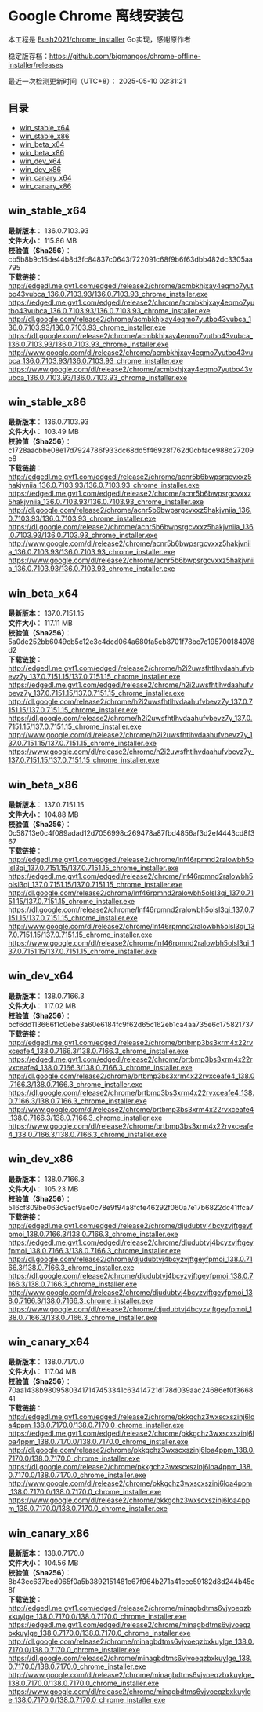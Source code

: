 # Google Chrome 离线安装包
本工程是 [Bush2021/chrome_installer](https://github.com/Bush2021/chrome_installer) Go实现，感谢原作者

稳定版存档：<https://github.com/bigmangos/chrome-offline-installer/releases>

最近一次检测更新时间（UTC+8）：
2025-05-10 02:31:21

## 目录
* [win_stable_x64](https://github.com/bigmangos/chrome-offline-installer?tab=readme-ov-file#win_stable_x64)
* [win_stable_x86](https://github.com/bigmangos/chrome-offline-installer?tab=readme-ov-file#win_stable_x86)
* [win_beta_x64](https://github.com/bigmangos/chrome-offline-installer?tab=readme-ov-file#win_beta_x64)
* [win_beta_x86](https://github.com/bigmangos/chrome-offline-installer?tab=readme-ov-file#win_beta_x86)
* [win_dev_x64](https://github.com/bigmangos/chrome-offline-installer?tab=readme-ov-file#win_dev_x64)
* [win_dev_x86](https://github.com/bigmangos/chrome-offline-installer?tab=readme-ov-file#win_dev_x86)
* [win_canary_x64](https://github.com/bigmangos/chrome-offline-installer?tab=readme-ov-file#win_canary_x64)
* [win_canary_x86](https://github.com/bigmangos/chrome-offline-installer?tab=readme-ov-file#win_canary_x86)

## win_stable_x64
**最新版本**： 136.0.7103.93  
**文件大小**： 115.86 MB  
**校验值（Sha256）**： cb5b8b9c15de44b8d3fc84837c0643f722091c68f9b6f63dbb482dc3305aa795  
**下载链接**：
http://edgedl.me.gvt1.com/edgedl/release2/chrome/acmbkhjxay4eqmo7yutbo43vubca_136.0.7103.93/136.0.7103.93_chrome_installer.exe
https://edgedl.me.gvt1.com/edgedl/release2/chrome/acmbkhjxay4eqmo7yutbo43vubca_136.0.7103.93/136.0.7103.93_chrome_installer.exe
http://dl.google.com/release2/chrome/acmbkhjxay4eqmo7yutbo43vubca_136.0.7103.93/136.0.7103.93_chrome_installer.exe
https://dl.google.com/release2/chrome/acmbkhjxay4eqmo7yutbo43vubca_136.0.7103.93/136.0.7103.93_chrome_installer.exe
http://www.google.com/dl/release2/chrome/acmbkhjxay4eqmo7yutbo43vubca_136.0.7103.93/136.0.7103.93_chrome_installer.exe
https://www.google.com/dl/release2/chrome/acmbkhjxay4eqmo7yutbo43vubca_136.0.7103.93/136.0.7103.93_chrome_installer.exe
## win_stable_x86
**最新版本**： 136.0.7103.93  
**文件大小**： 103.49 MB  
**校验值（Sha256）**： c1728aacbbe08e17d7924786f933dc68dd5f46928f762d0cbface988d27209e8  
**下载链接**：
http://edgedl.me.gvt1.com/edgedl/release2/chrome/acnr5b6bwpsrgcvxxz5hakjvniia_136.0.7103.93/136.0.7103.93_chrome_installer.exe
https://edgedl.me.gvt1.com/edgedl/release2/chrome/acnr5b6bwpsrgcvxxz5hakjvniia_136.0.7103.93/136.0.7103.93_chrome_installer.exe
http://dl.google.com/release2/chrome/acnr5b6bwpsrgcvxxz5hakjvniia_136.0.7103.93/136.0.7103.93_chrome_installer.exe
https://dl.google.com/release2/chrome/acnr5b6bwpsrgcvxxz5hakjvniia_136.0.7103.93/136.0.7103.93_chrome_installer.exe
http://www.google.com/dl/release2/chrome/acnr5b6bwpsrgcvxxz5hakjvniia_136.0.7103.93/136.0.7103.93_chrome_installer.exe
https://www.google.com/dl/release2/chrome/acnr5b6bwpsrgcvxxz5hakjvniia_136.0.7103.93/136.0.7103.93_chrome_installer.exe
## win_beta_x64
**最新版本**： 137.0.7151.15  
**文件大小**： 117.11 MB  
**校验值（Sha256）**： 5a0de252bb6049cb5c12e3c4dcd064a680fa5eb8701f78bc7e195700184978d2  
**下载链接**：
http://edgedl.me.gvt1.com/edgedl/release2/chrome/h2i2uwsfhtlhvdaahufvbevz7y_137.0.7151.15/137.0.7151.15_chrome_installer.exe
https://edgedl.me.gvt1.com/edgedl/release2/chrome/h2i2uwsfhtlhvdaahufvbevz7y_137.0.7151.15/137.0.7151.15_chrome_installer.exe
http://dl.google.com/release2/chrome/h2i2uwsfhtlhvdaahufvbevz7y_137.0.7151.15/137.0.7151.15_chrome_installer.exe
https://dl.google.com/release2/chrome/h2i2uwsfhtlhvdaahufvbevz7y_137.0.7151.15/137.0.7151.15_chrome_installer.exe
http://www.google.com/dl/release2/chrome/h2i2uwsfhtlhvdaahufvbevz7y_137.0.7151.15/137.0.7151.15_chrome_installer.exe
https://www.google.com/dl/release2/chrome/h2i2uwsfhtlhvdaahufvbevz7y_137.0.7151.15/137.0.7151.15_chrome_installer.exe
## win_beta_x86
**最新版本**： 137.0.7151.15  
**文件大小**： 104.88 MB  
**校验值（Sha256）**： 0c58713e0c4f089adad12d7056998c269478a87fbd4856af3d2ef4443cd8f367  
**下载链接**：
http://edgedl.me.gvt1.com/edgedl/release2/chrome/lnf46rpmnd2ralowbh5olsl3qi_137.0.7151.15/137.0.7151.15_chrome_installer.exe
https://edgedl.me.gvt1.com/edgedl/release2/chrome/lnf46rpmnd2ralowbh5olsl3qi_137.0.7151.15/137.0.7151.15_chrome_installer.exe
http://dl.google.com/release2/chrome/lnf46rpmnd2ralowbh5olsl3qi_137.0.7151.15/137.0.7151.15_chrome_installer.exe
https://dl.google.com/release2/chrome/lnf46rpmnd2ralowbh5olsl3qi_137.0.7151.15/137.0.7151.15_chrome_installer.exe
http://www.google.com/dl/release2/chrome/lnf46rpmnd2ralowbh5olsl3qi_137.0.7151.15/137.0.7151.15_chrome_installer.exe
https://www.google.com/dl/release2/chrome/lnf46rpmnd2ralowbh5olsl3qi_137.0.7151.15/137.0.7151.15_chrome_installer.exe
## win_dev_x64
**最新版本**： 138.0.7166.3  
**文件大小**： 117.02 MB  
**校验值（Sha256）**： bcf6dd113666f1c0ebe3a60e6184fc9f62d65c162eb1ca4aa735e6c175821737  
**下载链接**：
http://edgedl.me.gvt1.com/edgedl/release2/chrome/brtbmp3bs3xrm4x22rvxceafe4_138.0.7166.3/138.0.7166.3_chrome_installer.exe
https://edgedl.me.gvt1.com/edgedl/release2/chrome/brtbmp3bs3xrm4x22rvxceafe4_138.0.7166.3/138.0.7166.3_chrome_installer.exe
http://dl.google.com/release2/chrome/brtbmp3bs3xrm4x22rvxceafe4_138.0.7166.3/138.0.7166.3_chrome_installer.exe
https://dl.google.com/release2/chrome/brtbmp3bs3xrm4x22rvxceafe4_138.0.7166.3/138.0.7166.3_chrome_installer.exe
http://www.google.com/dl/release2/chrome/brtbmp3bs3xrm4x22rvxceafe4_138.0.7166.3/138.0.7166.3_chrome_installer.exe
https://www.google.com/dl/release2/chrome/brtbmp3bs3xrm4x22rvxceafe4_138.0.7166.3/138.0.7166.3_chrome_installer.exe
## win_dev_x86
**最新版本**： 138.0.7166.3  
**文件大小**： 105.23 MB  
**校验值（Sha256）**： 516cf809be063c9acf9ae0c78e9f94a8fcfe46292f060a7e17b6822dc41ffca7  
**下载链接**：
http://edgedl.me.gvt1.com/edgedl/release2/chrome/djudubtvj4bcyzvjftgeyfpmoi_138.0.7166.3/138.0.7166.3_chrome_installer.exe
https://edgedl.me.gvt1.com/edgedl/release2/chrome/djudubtvj4bcyzvjftgeyfpmoi_138.0.7166.3/138.0.7166.3_chrome_installer.exe
http://dl.google.com/release2/chrome/djudubtvj4bcyzvjftgeyfpmoi_138.0.7166.3/138.0.7166.3_chrome_installer.exe
https://dl.google.com/release2/chrome/djudubtvj4bcyzvjftgeyfpmoi_138.0.7166.3/138.0.7166.3_chrome_installer.exe
http://www.google.com/dl/release2/chrome/djudubtvj4bcyzvjftgeyfpmoi_138.0.7166.3/138.0.7166.3_chrome_installer.exe
https://www.google.com/dl/release2/chrome/djudubtvj4bcyzvjftgeyfpmoi_138.0.7166.3/138.0.7166.3_chrome_installer.exe
## win_canary_x64
**最新版本**： 138.0.7170.0  
**文件大小**： 117.04 MB  
**校验值（Sha256）**： 70aa1438b98095803417147453341c63414721d178d039aac24686ef0f366841  
**下载链接**：
http://edgedl.me.gvt1.com/edgedl/release2/chrome/pkkgchz3wxscxszinj6loa4ppm_138.0.7170.0/138.0.7170.0_chrome_installer.exe
https://edgedl.me.gvt1.com/edgedl/release2/chrome/pkkgchz3wxscxszinj6loa4ppm_138.0.7170.0/138.0.7170.0_chrome_installer.exe
http://dl.google.com/release2/chrome/pkkgchz3wxscxszinj6loa4ppm_138.0.7170.0/138.0.7170.0_chrome_installer.exe
https://dl.google.com/release2/chrome/pkkgchz3wxscxszinj6loa4ppm_138.0.7170.0/138.0.7170.0_chrome_installer.exe
http://www.google.com/dl/release2/chrome/pkkgchz3wxscxszinj6loa4ppm_138.0.7170.0/138.0.7170.0_chrome_installer.exe
https://www.google.com/dl/release2/chrome/pkkgchz3wxscxszinj6loa4ppm_138.0.7170.0/138.0.7170.0_chrome_installer.exe
## win_canary_x86
**最新版本**： 138.0.7170.0  
**文件大小**： 104.56 MB  
**校验值（Sha256）**： 8b43ec637bed065f0a5b3892151481e67f964b271a41eee59182d8d244b45e8f  
**下载链接**：
http://edgedl.me.gvt1.com/edgedl/release2/chrome/minagbdtms6vjvoeqzbxkuylge_138.0.7170.0/138.0.7170.0_chrome_installer.exe
https://edgedl.me.gvt1.com/edgedl/release2/chrome/minagbdtms6vjvoeqzbxkuylge_138.0.7170.0/138.0.7170.0_chrome_installer.exe
http://dl.google.com/release2/chrome/minagbdtms6vjvoeqzbxkuylge_138.0.7170.0/138.0.7170.0_chrome_installer.exe
https://dl.google.com/release2/chrome/minagbdtms6vjvoeqzbxkuylge_138.0.7170.0/138.0.7170.0_chrome_installer.exe
http://www.google.com/dl/release2/chrome/minagbdtms6vjvoeqzbxkuylge_138.0.7170.0/138.0.7170.0_chrome_installer.exe
https://www.google.com/dl/release2/chrome/minagbdtms6vjvoeqzbxkuylge_138.0.7170.0/138.0.7170.0_chrome_installer.exe
